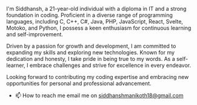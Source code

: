 I'm Siddhansh, a 21-year-old individual with a diploma in IT and a strong foundation in coding. Proficient in a diverse range of programming languages, including C, C++, C#, Java, PHP, JavaScript, React, Svelte, Motoko, and Python, I possess a keen enthusiasm for continuous learning and self-improvement.

Driven by a passion for growth and development, I am committed to expanding my skills and exploring new technologies. Known for my dedication and honesty, I take pride in being true to my words. As a self-learner, I embrace challenges and strive for excellence in every endeavor.

Looking forward to contributing my coding expertise and embracing new opportunities for personal and professional advancement.
- 📫 How to reach me email me on siddhanshmanikoth18@gmail.com

<!---
SiddhanshManikoth/SiddhanshManikoth is a ✨ special ✨ repository because its `README.md` (this file) appears on your GitHub profile.
You can click the Preview link to take a look at your changes.
--->
